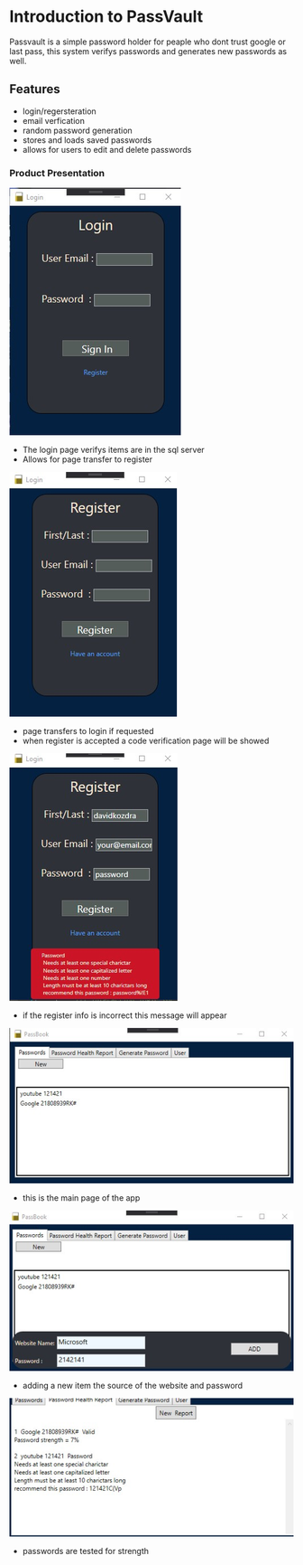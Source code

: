 
# Introduction to PassVault
  Passvault is a simple password holder for peaple who dont trust google or last pass, this system verifys passwords and generates new passwords as well.

##  Features

* login/regersteration
* email verfication
* random password generation
* stores and loads saved passwords
* allows for users to edit and delete passwords

###  Product Presentation

![Login Page](ImagesForGit/UI.jpg)

* The login page verifys items are in the sql server
* Allows for page transfer to register

![Register](ImagesForGit/UI2.jpg)

* page transfers to login if requested
* when register is accepted a code verification page will be showed

![Correction](ImagesForGit/UI3.jpg)
* if the register info is incorrect this message will appear

![Password Book](ImagesForGit/new.jpg)
* this is the main page of the app


![Adding items](ImagesForGit/new2.jpg)
* adding a new item the source of the website and password

![Password Health Report](ImagesForGit/report.jpg)
* passwords are tested for strength
